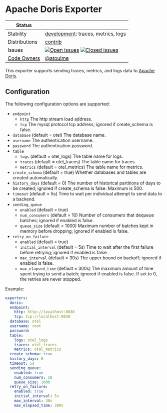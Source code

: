 # Apache Doris Exporter
<!-- status autogenerated section -->
| Status        |           |
| ------------- |-----------|
| Stability     | [development]: traces, metrics, logs   |
| Distributions | [contrib] |
| Issues        | [![Open issues](https://img.shields.io/github/issues-search/open-telemetry/opentelemetry-collector-contrib?query=is%3Aissue%20is%3Aopen%20label%3Aexporter%2Fdoris%20&label=open&color=orange&logo=opentelemetry)](https://github.com/open-telemetry/opentelemetry-collector-contrib/issues?q=is%3Aopen+is%3Aissue+label%3Aexporter%2Fdoris) [![Closed issues](https://img.shields.io/github/issues-search/open-telemetry/opentelemetry-collector-contrib?query=is%3Aissue%20is%3Aclosed%20label%3Aexporter%2Fdoris%20&label=closed&color=blue&logo=opentelemetry)](https://github.com/open-telemetry/opentelemetry-collector-contrib/issues?q=is%3Aclosed+is%3Aissue+label%3Aexporter%2Fdoris) |
| [Code Owners](https://github.com/open-telemetry/opentelemetry-collector-contrib/blob/main/CONTRIBUTING.md#becoming-a-code-owner)    | [@atoulme](https://www.github.com/atoulme) |

[development]: https://github.com/open-telemetry/opentelemetry-collector#development
[contrib]: https://github.com/open-telemetry/opentelemetry-collector-releases/tree/main/distributions/otelcol-contrib
<!-- end autogenerated section -->

This exporter supports sending traces, metrics, and logs data to [Apache Doris](https://doris.apache.org/).

## Configuration

The following configuration options are supported:

* `endpoint`
  * `http` The http stream load address.
  * `tcp` The mysql protocol tcp address; ignored if create_schema is false.
* `database` (default = otel) The database name.
* `username` The authentication username.
* `password` The authentication password.
* `table`
  * `logs` (default = otel_logs) The table name for logs.
  * `traces` (default = otel_traces) The table name for traces.
  * `metrics` (default = otel_metrics) The table name for metrics.
* `create_schema` (default = true) Whether databases and tables are created automatically.
* `history_days` (default = 0) The number of historical partitions of days to be created; ignored if create_schema is false. Maximum is 500.
* `timeout` (default = 5s) Time to wait per individual attempt to send data to a backend.
* `sending_queue` 
  * `enabled` (default = true)
  * `num_consumers` (default = 10) Number of consumers that dequeue batches; ignored if enabled is false.
  * `queue_size` (default = 1000) Maximum number of batches kept in memory before dropping; ignored if enabled is false.
* `retry_on_failure`
  * `enabled` (default = true)
  * `initial_interval` (default = 5s) Time to wait after the first failure before retrying; ignored if enabled is false.
  * `max_interval` (default = 30s) The upper bound on backoff; ignored if enabled is false.
  * `max_elapsed_time` (default = 300s) The maximum amount of time spent trying to send a batch; ignored if enabled is false. If set to 0, the retries are never stopped.

Example:
```yaml
exporters:
  doris:
  endpoint:
    http: http://localhost:8030
    tcp: tcp://localhost:9030
  database: otel
  username: root
  password: 
  table:
    logs: otel_logs
    traces: otel_traces
    metrics: otel_metrics
  create_schema: true
  history_days: 0
  timeout: 5s
  sending_queue:
    enabled: true
    num_consumers: 10
    queue_size: 1000
  retry_on_failure:
    enabled: true
    initial_interval: 5s
    max_interval: 30s
    max_elapsed_time: 300s
```
